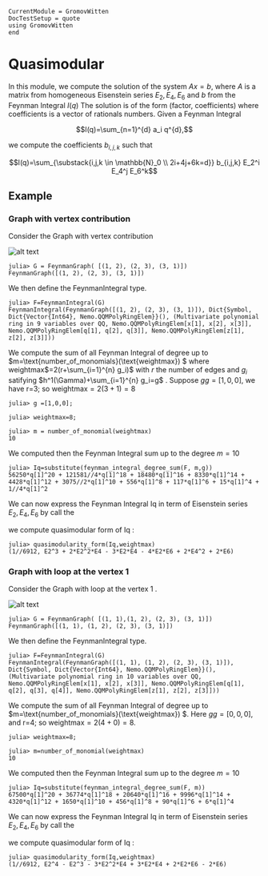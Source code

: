 ```@meta
CurrentModule = GromovWitten
DocTestSetup = quote
using GromovWitten
end
```

# Quasimodular

In this module, we compute the solution of the system $Ax=b$, where $A$ is a matrix from homogeneous Eisenstein series $E_2, E_4, E_6$ and $b$
from the Feynman Integral $I(q)$
The solution is of the form (factor, coefficients) where coefficients is a vector of rationals numbers.
Given a Feynman Integral

```math
I(q)=\sum_{n=1}^{d} a_i q^{d},
```

we compute the coefficients $b_{i,j,k}$ such that

```math
I(q)=\sum_{\substack{i,j,k \in \mathbb{N}_0 \\ 2i+4j+6k=d}} b_{i,j,k} E_2^i E_4^j E_6^k
```

## Example

### Graph with vertex contribution

Consider the Graph with vertex contribution

![alt text](img/graph_with_vertex1.png)

```jldoctest quasi
julia> G = FeynmanGraph( [(1, 2), (2, 3), (3, 1)])
FeynmanGraph([(1, 2), (2, 3), (3, 1)])
```

We then define the FeynmanIntegral type.

```jldoctest quasi
julia> F=FeynmanIntegral(G)
FeynmanIntegral(FeynmanGraph([(1, 2), (2, 3), (3, 1)]), Dict{Symbol, Dict{Vector{Int64}, Nemo.QQMPolyRingElem}}(), (Multivariate polynomial ring in 9 variables over QQ, Nemo.QQMPolyRingElem[x[1], x[2], x[3]], Nemo.QQMPolyRingElem[q[1], q[2], q[3]], Nemo.QQMPolyRingElem[z[1], z[2], z[3]]))
```

We compute the  sum of all Feynman Integral of degree up to $m=\text{number\_of\_monomials}(\text{weightmax}) $
where weightmax$=2(r+\sum_{i=1}^{n} g_i)$ with $r$ the number of edges and $g_i$ satifying  $h^1(\Gamma)+\sum_{i=1}^{n} g_i=g$ .
Suppose $gg=[1,0,0]$, we have r=3; so
weightmax$=2(3+1)=8$

```jldoctest quasi
julia> g =[1,0,0];
```
```jldoctest quasi
julia> weightmax=8;
```

```jldoctest quasi
julia> m = number_of_monomial(weightmax)
10  
```


We computed then the Feynman Integral sum up to the degree $m=10$

```jldoctest quasi
julia> Iq=substitute(feynman_integral_degree_sum(F, m,g))
56250*q[1]^20 + 121581//4*q[1]^18 + 18480*q[1]^16 + 8330*q[1]^14 + 4428*q[1]^12 + 3075//2*q[1]^10 + 556*q[1]^8 + 117*q[1]^6 + 15*q[1]^4 + 1//4*q[1]^2
```

We can now express the Feynman Integral Iq in term of Eisenstein series $E_2, E_4, E_6$ by call the

we compute  quasimodular form of Iq :

```jldoctest quasi
julia> quasimodularity_form(Iq,weightmax)
(1//6912, E2^3 + 2*E2^2*E4 - 3*E2*E4 - 4*E2*E6 + 2*E4^2 + 2*E6)
```

### Graph with loop at the vertex 1

Consider the Graph with loop at the vertex 1 .

![alt text](img/graph_loop.png)

```jldoctest quasi
julia> G = FeynmanGraph( [(1, 1),(1, 2), (2, 3), (3, 1)])
FeynmanGraph([(1, 1), (1, 2), (2, 3), (3, 1)])
```

We then define the FeynmanIntegral type.

```jldoctest quasi
julia> F=FeynmanIntegral(G)
FeynmanIntegral(FeynmanGraph([(1, 1), (1, 2), (2, 3), (3, 1)]), Dict{Symbol, Dict{Vector{Int64}, Nemo.QQMPolyRingElem}}(), (Multivariate polynomial ring in 10 variables over QQ, Nemo.QQMPolyRingElem[x[1], x[2], x[3]], Nemo.QQMPolyRingElem[q[1], q[2], q[3], q[4]], Nemo.QQMPolyRingElem[z[1], z[2], z[3]]))
```

We compute the  sum of all Feynman Integral of degree up to $m=\text{number\_of\_monomials}(\text{weightmax}) $.
Here $gg=[0,0,0]$, and r=4; so
weightmax$=2(4+0)=8$.

```jldoctest quasi
julia> weightmax=8;
```

```jldoctest quasi
julia> m=number_of_monomial(weightmax)
10
```

We computed then the Feynman Integral sum up to the degree $m=10$

```jldoctest quasi
julia> Iq=substitute(feynman_integral_degree_sum(F, m))
67500*q[1]^20 + 36774*q[1]^18 + 20640*q[1]^16 + 9996*q[1]^14 + 4320*q[1]^12 + 1650*q[1]^10 + 456*q[1]^8 + 90*q[1]^6 + 6*q[1]^4
```

We can now express the Feynman Integral Iq in term of Eisenstein series $E_2, E_4, E_6$ by call the

we compute  quasimodular form of Iq :

```jldoctest quasi
julia> quasimodularity_form(Iq,weightmax)
(1//6912, E2^4 - E2^3 - 3*E2^2*E4 + 3*E2*E4 + 2*E2*E6 - 2*E6)
```
